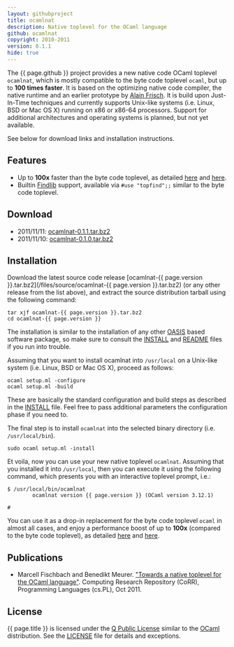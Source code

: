 ```yaml
---
layout: githubproject
title: ocamlnat
description: Native toplevel for the OCaml language
github: ocamlnat
copyright: 2010-2011
version: 0.1.1
hide: true
---
```


The {{ page.github }} project provides a new native code OCaml toplevel `ocamlnat`, which is mostly compatible to the byte code toplevel `ocaml`, but up to **100 times faster**. It is based on the optimizing native code compiler, the native runtime and an earlier prototype by [Alain Frisch](http://alain.frisch.fr). It is build upon Just-In-Time techniques and currently supports Unix-like systems (i.e. Linux, BSD or Mac OS X) running on x86 or x86-64 processors. Support for additional architectures and operating systems is planned, but not yet available.

See below for download links and installation instructions.

## Features

- Up to **100x** faster than the byte code toplevel, as detailed [here](/2011/09/14/ocamlnat-benchmark) and [here](http://arxiv.org/pdf/1110.1029).
- Builtin [Findlib](http://projects.camlcity.org/projects/findlib.html) support, available via
  `#use "topfind";;` similar to the byte code toplevel.

## Download

- 2011/11/11: [ocamlnat-0.1.1.tar.bz2](/files/source/ocamlnat-0.1.1.tar.bz2)
- 2011/11/10: [ocamlnat-0.1.0.tar.bz2](/files/source/ocamlnat-0.1.0.tar.bz2)

## Installation

Download the latest source code release [ocamlnat-{{ page.version }}.tar.bz2](/files/source/ocamlnat-{{ page.version }}.tar.bz2) (or any other release from the list above), and extract the source distribution tarball using the following command:

```
tar xjf ocamlnat-{{ page.version }}.tar.bz2
cd ocamlnat-{{ page.version }}
```

The installation is similar to the installation of any other [OASIS](http://oasis.forge.ocamlcore.org) based software package, so make sure to consult the [INSTALL](https://raw.github.com/{{site.github}}/{{page.github}}/master/INSTALL) and [README](https://raw.github.com/{{site.github}}/{{page.github}}/master/README) files if you run into trouble.

Assuming that you want to install ocamlnat into `/usr/local` on a Unix-like system (i.e. Linux, BSD or Mac OS X), proceed as follows:

```
ocaml setup.ml -configure
ocaml setup.ml -build
```

These are basically the standard configuration and build steps as described in the [INSTALL](https://raw.github.com/{{site.github}}/{{page.github}}/master/INSTALL) file. Feel free to pass additional parameters the configuration phase if you need to.

The final step is to install `ocamlnat` into the selected binary directory (i.e. `/usr/local/bin`).

```
sudo ocaml setup.ml -install
```

Et voila, now you can use your new native toplevel `ocamlnat`. Assuming that you installed it into `/usr/local`, then you can execute it using the following command, which presents you with an interactive toplevel prompt, i.e.:

```
$ /usr/local/bin/ocamlnat
        ocamlnat version {{ page.version }} (OCaml version 3.12.1)

#
```

You can use it as a drop-in replacement for the byte code toplevel `ocaml` in almost all cases, and enjoy a performance boost of up to **100x** (compared to the byte code toplevel), as detailed [here](/2011/09/14/ocamlnat-benchmark) and [here](http://arxiv.org/pdf/1110.1029).

## Publications

- Marcell Fischbach and Benedikt Meurer. ["Towards a native toplevel for the OCaml language"](http://arxiv.org/abs/1110.1029). Computing Research Repository (CoRR), Programming Languages (cs.PL), Oct 2011.

## License

{{ page.title }} is licensed under the [Q Public License](http://en.wikipedia.org/wiki/Q_Public_License) similar to the [OCaml](http://caml.inria.fr/ocaml) distribution. See the [LICENSE](https://github.com/{{site.github}}/{{page.github}}/raw/master/LICENSE) file for details and exceptions.
